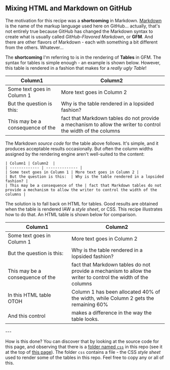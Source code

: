 ## Mixing HTML and Markdown on GitHub

The motivation for this recipe was a **shortcoming** in Markdown. [Markdown](https://daringfireball.net/projects/markdown/) is the name of the markup language used here on GitHub... actually, that's not entirely true because GitHub has changed the Markdown syntax to create what is usually called *GitHub-Flavored Markdown*, or **GFM**. And there are other flavors of Markdown - each with something a bit different from the others. Whatever...

The **shortcoming** I'm referring to is in the rendering of **Tables** in GFM. The syntax for tables is simple enough - an example is shown below. However, this table is rendered in a fashion that makes for a *really ugly Table*! 

| Column1                    | Column2                    |
| -------------------------- | -------------------------- |
| Some text goes in Column 1 | More text goes in Column 2 |
| But the question is this: | Why is the table rendered in a lopsided fashion? |
| This may be a consequence of the | fact that Markdown tables do not provide a mechanism to allow the writer to control the width of the columns |

The Markdown *source code* for the table above follows. It's simple, and it produces acceptable results occasionally. But often the column widths assigned by the rendering engine aren't well-suited to the content: 
```
| Column1 | Column2  |
| ------------- | -------------- |
| Some text goes in Column 1 | More text goes in Column 2 |
| But the question is this:  | Why is the table rendered in a lopsided fashion? |
| This may be a consequence of the | fact that Markdown tables do not provide a mechanism to allow the writer to control the width of the columns |
```

The solution is to fall back on HTML for tables. Good results are obtained when the table is rendered IAW a *style sheet*, or CSS. This recipe illustrates how to do that. An HTML table is shown below for comparison.

<table class="minimalistBlack">
<thead>
<tr>
<th width="40%">Column1</th>
<th width="60%">Column2</th>
</tr>
</thead>
<tbody>
<tr>
<td>Some text goes in Column 1</td>
<td>More text goes in Column 2</td>
</tr>
<tr>
<td>But the question is this:</td>
<td>Why is the table rendered in a lopsided fashion?</td>
</tr>
<tr>
<td>This may be a consequence of the</td>
<td>fact that Markdown tables do not provide a mechanism to allow the writer to control the width of the columns</td>
</tr>
<tr>
<td>In this HTML table OTOH</td>
<td>Column 1 has been allocated 40% of the width, while Column 2 gets the remaining 60%</td>
</tr>
<tr>
<td>And this control</td>
<td>makes a difference in the way the table looks.</td>
</tr>
</tbody>
</table> 
---

How is this done? You can discover that by looking at the source code for this page, and observing that there is a [folder named `css`](https://github.com/seamusdemora/PiFormulae/tree/master/css) in this repo (see it at the top of [this page](https://github.com/seamusdemora/PiFormulae)). The folder `css` contains a file -  the CSS *style sheet* used to render some of the tables in this repo. Feel free to copy any or all of this. 


